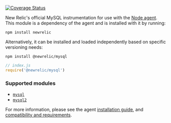 [![Coverage Status][1]][2]

New Relic's official MySQL instrumentation for use with the
[Node agent](https://github.com/newrelic/node-newrelic). This module is a
dependency of the agent and is installed with it by running:

```
npm install newrelic
```

Alternatively, it can be installed and loaded independently based on specific
versioning needs:

```
npm install @newrelic/mysql
```
```js
// index.js
require('@newrelic/mysql')
```

### Supported modules

- [`mysql`](https://www.npmjs.com/package/mysql)
- [`mysql2`](https://www.npmjs.com/package/mysql2)

For more information, please see the agent [installation guide][3], and
[compatibility and requirements][4].

[1]: https://coveralls.io/repos/github/newrelic/node-newrelic-mysql/badge.svg?branch=master
[2]: https://coveralls.io/github/newrelic/node-newrelic-mysql?branch=master
[3]: https://docs.newrelic.com/docs/agents/nodejs-agent/installation-configuration/install-nodejs-agent
[4]: https://docs.newrelic.com/docs/agents/nodejs-agent/getting-started/compatibility-requirements-nodejs-agent
